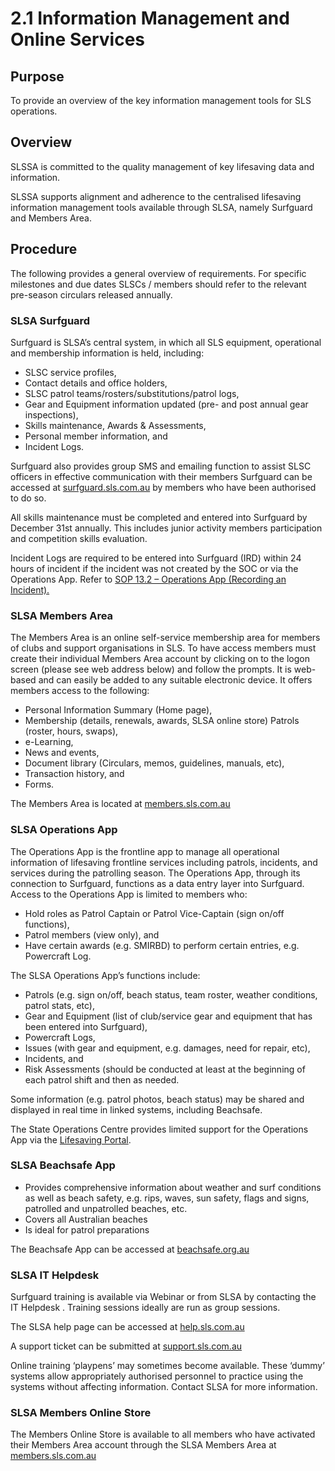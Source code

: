 # 2.1 Information Management and Online Services

## Purpose

To provide an overview of the key information management tools for SLS operations.

## Overview

SLSSA is committed to the quality management of key lifesaving data and information.

SLSSA supports alignment and adherence to the centralised lifesaving information management tools available through SLSA, namely Surfguard and Members Area.

## Procedure

The following provides a general overview of requirements. For specific milestones and due dates SLSCs / members should refer to the relevant pre-season circulars released annually.

### SLSA Surfguard

Surfguard is SLSA’s central system, in which all SLS equipment, operational and membership information is held, including:

- SLSC service profiles,
- Contact details and office holders,
- SLSC patrol teams/rosters/substitutions/patrol logs,
- Gear and Equipment information updated (pre- and post annual gear inspections),
- Skills maintenance, Awards & Assessments,
- Personal member information, and
- Incident Logs.

Surfguard also provides group SMS and emailing function to assist SLSC officers in effective communication with their members Surfguard can be accessed at [surfguard.sls.com.au](https://surfguard.sls.com.au) by members who have been authorised to do so.

All skills maintenance must be completed and entered into Surfguard by December 31st annually. This includes junior activity members participation and competition skills evaluation.

Incident Logs are required to be entered into Surfguard (IRD) within 24 hours of incident if the incident was not created by the SOC or via the Operations App. Refer to [SOP 13.2 – Operations App (Recording an Incident).](#_13.2_Operations_App)

### SLSA Members Area

The Members Area is an online self-service membership area for members of clubs and support organisations in SLS. To have access members must create their individual Members Area account by clicking on to the logon screen (please see web address below) and follow the prompts. It is web-based and can easily be added to any suitable electronic device. It offers members access to the following:

- Personal Information Summary (Home page),
- Membership (details, renewals, awards, SLSA online store) Patrols (roster, hours, swaps),
- e-Learning,
- News and events,
- Document library (Circulars, memos, guidelines, manuals, etc),
- Transaction history, and
- Forms.

The Members Area is located at [members.sls.com.au](https://members.sls.com.au/)

### SLSA Operations App

The Operations App is the frontline app to manage all operational information of lifesaving frontline services including patrols, incidents, and services during the patrolling season. The Operations App, through its connection to Surfguard, functions as a data entry layer into Surfguard. Access to the Operations App is limited to members who:

- Hold roles as Patrol Captain or Patrol Vice-Captain (sign on/off functions),
- Patrol members (view only), and
- Have certain awards (e.g. SMIRBD) to perform certain entries, e.g. Powercraft Log.

The SLSA Operations App’s functions include:

- Patrols (e.g. sign on/off, beach status, team roster, weather conditions, patrol stats, etc),
- Gear and Equipment (list of club/service gear and equipment that has been entered into Surfguard),
- Powercraft Logs,
- Issues (with gear and equipment, e.g. damages, need for repair, etc),
- Incidents, and
- Risk Assessments (should be conducted at least at the beginning of each patrol shift and then as needed.

Some information (e.g. patrol photos, beach status) may be shared and displayed in real time in linked systems, including Beachsafe.

The State Operations Centre provides limited support for the Operations App via the [Lifesaving Portal](https://www.surflifesavingsa.com.au/portal).

### SLSA Beachsafe App

- Provides comprehensive information about weather and surf conditions as well as beach safety, e.g. rips, waves, sun safety, flags and signs, patrolled and unpatrolled beaches, etc.
- Covers all Australian beaches
- Is ideal for patrol preparations

The Beachsafe App can be accessed at [beachsafe.org.au](https://beachsafe.org.au)

### SLSA IT Helpdesk

Surfguard training is available via Webinar or from SLSA by contacting the IT Helpdesk . Training sessions ideally are run as group sessions.

The SLSA help page can be accessed at [help.sls.com.au](https://help.sls.com.au)

A support ticket can be submitted at [support.sls.com.au](https://support.sls.com.au)

Online training ‘playpens’ may sometimes become available. These ‘dummy’ systems allow appropriately authorised personnel to practice using the systems without affecting information. Contact SLSA for more information.

### SLSA Members Online Store

The Members Online Store is available to all members who have activated their Members Area account through the SLSA Members Area at [members.sls.com.au](https://members.sls.com.au/)